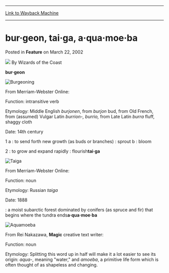 
---
[Link to Wayback Machine](https://web.archive.org/web/20211022122815/https://magic.wizards.com/en/articles/archive/feature/bur%C2%B7geon-tai%C2%B7ga-%C2%B7qua%C2%B7moe%C2%B7ba-2002-03-22)

[_metadata_:wayback_url]:- "https://magic.wizards.com/en/articles/archive/feature/bur%C2%B7geon-tai%C2%B7ga-%C2%B7qua%C2%B7moe%C2%B7ba-2002-03-22"
[_metadata_:wayback_raw_url]:- "https://web.archive.org/web/20211022122815id_/https://magic.wizards.com/en/articles/archive/feature/bur%C2%B7geon-tai%C2%B7ga-%C2%B7qua%C2%B7moe%C2%B7ba-2002-03-22"
[_metadata_:wayback_capture_timestamp]:- "2021-10-22 12:28:15+00:00"
[_metadata_:description]:- "bur·geon From Merriam-Webster Online: Function: intransitive verb Etymology: Middle English burjonen, from burjon bud, from Old French, from (assumed) Vulgar Latin burrion-, burrio, from Late Latin burra fluff, shaggy cloth Date: 14th century 1 a : to send forth new growth (as buds or branches) : sprout b : bloom 2 : to grow and expand rapidly : flourishtai·ga From"
[_metadata_:generator]:- "Drupal 7 (http://drupal.org)"
[_metadata_:publish_date]:- "2002-03-22"
---


bur·geon, tai·ga, a·qua·moe·ba
==============================



 Posted in **Feature**
 on March 22, 2002 






![](https://media.magic.wizards.com/styles/auth_small/public/images/person/wizards_author.jpg)
By Wizards of the Coast











**bur·geon**

![Burgeoning](http://gatherer.wizards.com/Handlers/Image.ashx?type=card&name=Burgeoning)  

From Merriam-Webster Online:  

Function: intransitive verb  

Etymology: Middle English *burjonen*, from *burjon* bud, from Old French, from (assumed) Vulgar Latin *burrion-, burrio,* from Late Latin *burra* fluff, shaggy cloth  

Date: 14th century  

1 a : to send forth new growth (as buds or branches) : sprout b : bloom  

2 : to grow and expand rapidly : flourish**tai·ga**

![Taiga](http://gatherer.wizards.com/Handlers/Image.ashx?type=card&name=Taiga)  

From Merriam-Webster Online:  

Function: noun  

Etymology: Russian *taiga*  

Date: 1888  

: a moist subarctic forest dominated by conifers (as spruce and fir) that begins where the tundra ends**a·qua·moe·ba**

![Aquamoeba](http://gatherer.wizards.com/Handlers/Image.ashx?type=card&name=Aquamoeba)  

From Rei Nakazawa, **Magic** creative text writer:  

Function: noun  

Etymology: Splitting this word up in half will make it a lot easier to see its origin: *aqua-*, meaning "water," and *amoeba*, a primitive life form which is often thought of as shapeless and changing.





